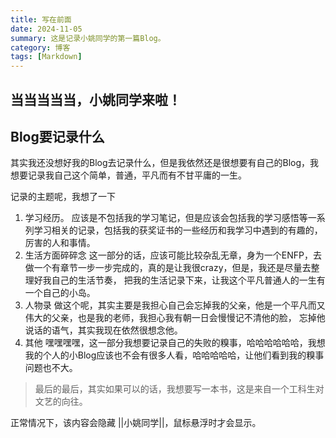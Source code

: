 ```yaml
---
title: 写在前面
date: 2024-11-05
summary: 这是记录小姚同学的第一篇Blog。
category: 博客
tags: [Markdown]
---
```


## **当当当当当，小姚同学来啦！**

## Blog要记录什么

其实我还没想好我的Blog去记录什么，但是我依然还是很想要有自己的Blog，我想要记录我自己这个简单，普通，平凡而有不甘平庸的一生。

记录的主题呢，我想了一下

1. 学习经历。
   应该是不包括我的学习笔记，但是应该会包括我的学习感悟等一系列学习相关的记录，包括我的获奖证书的一些经历和我学习中遇到的有趣的，
   厉害的人和事情。
2. 生活方面碎碎念
   这一部分的话，应该可能比较杂乱无章，身为一个ENFP，去做一个有章节一步一步完成的，真的是让我很crazy，但是，我还是尽量去整理好我自己的生活节奏，
   把我的生活记录下来，让我这个平凡普通人的一生有一个自己的小岛。
3. 人物录
   做这个呢，其实主要是我担心自己会忘掉我的父亲，他是一个平凡而又伟大的父亲，也是我的老师，我担心我有朝一日会慢慢记不清他的脸，
   忘掉他说话的语气，其实我现在依然很想念他。
4. 其他
   嘿嘿嘿嘿，这一部分我想要记录自己的失败的糗事，哈哈哈哈哈哈，我想我的个人的小Blog应该也不会有很多人看，哈哈哈哈哈，让他们看到我的糗事问题也不大。

> 最后的最后，其实如果可以的话，我想要写一本书，这是来自一个工科生对文艺的向往。

正常情况下，该内容会隐藏 ||小姚同学||，鼠标悬浮时才会显示。
